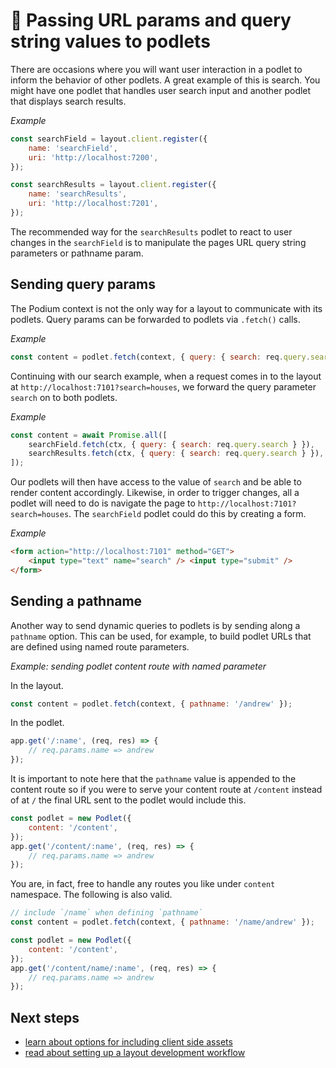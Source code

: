 # 🐠 Passing URL params and query string values to podlets

There are occasions where you will want user interaction in a podlet to inform the behavior of other podlets. A great example of this is search. You might have one podlet that handles user search input and another podlet that displays search results.

_Example_

```js
const searchField = layout.client.register({
    name: 'searchField',
    uri: 'http://localhost:7200',
});

const searchResults = layout.client.register({
    name: 'searchResults',
    uri: 'http://localhost:7201',
});
```

The recommended way for the `searchResults` podlet to react to user changes in the `searchField` is to manipulate the pages URL query string parameters or pathname param.

## Sending query params

The Podium context is not the only way for a layout to communicate with its podlets. Query params can be forwarded to podlets via `.fetch()` calls.

_Example_

```js
const content = podlet.fetch(context, { query: { search: req.query.search } });
```

Continuing with our search example, when a request comes in to the layout at `http://localhost:7101?search=houses`, we forward the query parameter `search` on to both podlets.

_Example_

```js
const content = await Promise.all([
    searchField.fetch(ctx, { query: { search: req.query.search } }),
    searchResults.fetch(ctx, { query: { search: req.query.search } }),
]);
```

Our podlets will then have access to the value of `search` and be able to render content accordingly. Likewise, in order to trigger changes, all a podlet will need to do is navigate the page to `http://localhost:7101?search=houses`.
The `searchField` podlet could do this by creating a form.

_Example_

```html
<form action="http://localhost:7101" method="GET">
    <input type="text" name="search" /> <input type="submit" />
</form>
```

## Sending a pathname

Another way to send dynamic queries to podlets is by sending along a `pathname` option. This can be used, for example, to build podlet URLs that are defined using named route parameters.

_Example: sending podlet content route with named parameter_

In the layout.

```js
const content = podlet.fetch(context, { pathname: '/andrew' });
```

In the podlet.

```js
app.get('/:name', (req, res) => {
    // req.params.name => andrew
});
```

It is important to note here that the `pathname` value is appended to the content route so if you were to serve your content route at `/content` instead of at `/` the final URL sent to the podlet would include this.

```js
const podlet = new Podlet({
    content: '/content',
});
app.get('/content/:name', (req, res) => {
    // req.params.name => andrew
});
```

You are, in fact, free to handle any routes you like under `content` namespace. The following is also valid.

```js
// include `/name` when defining `pathname`
const content = podlet.fetch(context, { pathname: '/name/andrew' });

const podlet = new Podlet({
    content: '/content',
});
app.get('/content/name/:name', (req, res) => {
    // req.params.name => andrew
});
```

## Next steps

-   [learn about options for including client side assets](/podium-lib/docs/layouts/assets.html)
-   [read about setting up a layout development workflow](/podium-lib/docs/layouts/local_development.html)
